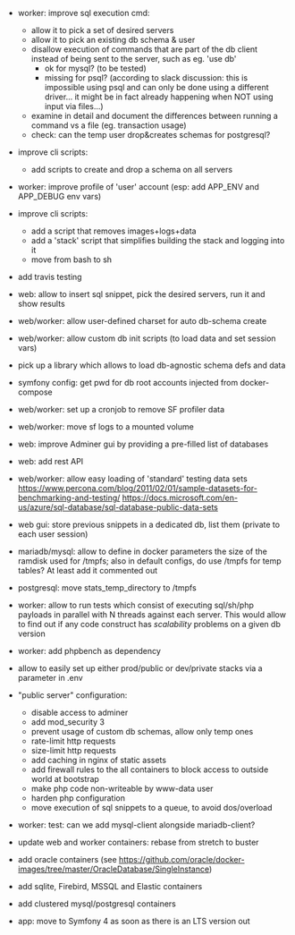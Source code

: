 - worker: improve sql execution cmd:
  + allow it to pick a set of desired servers
  + allow it to pick an existing db schema & user
  + disallow execution of commands that are part of the db client instead of being sent to the server, such as eg. 'use db'
    - ok for mysql? (to be tested)
    - missing for psql? (according to slack discussion: this is impossible using psql and can only be done using a different
      driver... it might be in fact already happening when NOT using input via files...)
  + examine in detail and document the differences between running a command vs a file (eg. transaction usage)
  + check: can the temp user drop&creates schemas for postgresql?

- improve cli scripts:
  + add scripts to create and drop a schema on all servers

- worker: improve profile of 'user' account (esp: add APP_ENV and APP_DEBUG env vars)

- improve cli scripts:
  + add a script that removes images+logs+data
  + add a 'stack' script that simplifies building the stack and logging into it
  + move from bash to sh

- add travis testing

- web: allow to insert sql snippet, pick the desired servers, run it and show results

- web/worker: allow user-defined charset for auto db-schema create

- web/worker: allow custom db init scripts (to load data and set session vars)

- pick up a library which allows to load db-agnostic schema defs and data

- symfony config: get pwd for db root accounts injected from docker-compose

- web/worker: set up a cronjob to remove SF profiler data

- web/worker: move sf logs to a mounted volume

- web: improve Adminer gui by providing a pre-filled list of databases 

- web: add rest API
  
- web/worker: allow easy loading of 'standard' testing data sets
  https://www.percona.com/blog/2011/02/01/sample-datasets-for-benchmarking-and-testing/
  https://docs.microsoft.com/en-us/azure/sql-database/sql-database-public-data-sets

- web gui: store previous snippets in a dedicated db, list them (private to each user session)

- mariadb/mysql: allow to define in docker parameters the size of the ramdisk used for /tmpfs; 
  also in default configs, do use /tmpfs for temp tables? At least add it commented out
 
- postgresql: move stats_temp_directory to /tmpfs

- worker: allow to run tests which consist of executing sql/sh/php payloads in parallel with N threads against each server.
  This would allow to find out if any code construct has _scalability_ problems on a given db version

- worker: add phpbench as dependency

- allow to easily set up either prod/public or dev/private stacks via a parameter in .env

- "public server" configuration:
  - disable access to adminer
  - add mod_security 3
  - prevent usage of custom db schemas, allow only temp ones
  - rate-limit http requests
  - size-limit http requests
  - add caching in nginx of static assets
  - add firewall rules to the all containers to block access to outside world at bootstrap
  - make php code non-writeable by www-data user
  - harden php configuration
  - move execution of sql snippets to a queue, to avoid dos/overload

- worker: test: can we add mysql-client alongside mariadb-client?

- update web and worker containers: rebase from stretch to buster

- add oracle containers (see https://github.com/oracle/docker-images/tree/master/OracleDatabase/SingleInstance)

- add sqlite, Firebird, MSSQL and Elastic containers 

- add clustered mysql/postgresql containers

- app: move to Symfony 4 as soon as there is an LTS version out
